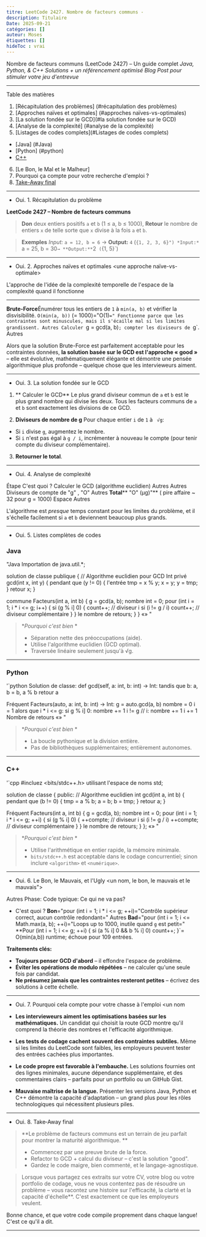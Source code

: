```yaml
---
titre: LeetCode 2427. Nombre de facteurs communs -
description: Titulaire
Date: 2025-09-21
catégories: []
auteur: Moses
étiquettes: []
hideToc : vrai
---
```

Nombre de facteurs communs (LeetCode 2427) – Un guide complet
*Java, Python, & C++ Solutions + un référencement optimisé Blog Post pour stimuler votre jeu d'entrevue*

---

Table des matières
1. [Récapitulation des problèmes] (#récapitulation des problèmes)
2. [Approches naïves et optimales] (#approches naïves-vs-optimales)
3. [La solution fondée sur le GCD](#la solution fondée sur le GCD)
4. [Analyse de la complexité] (#analyse de la complexité)
5. [Listages de codes complets](#Listages de codes complets)
- [Java] (#Java)
- [Python] (#python)
- [C++](#cpp)
6. [Le Bon, le Mal et le Malheur]
7. Pourquoi ça compte pour votre recherche d'emploi ?
8. [Take-Away final](#final-take-away)

---

- Oui. 1. Récapitulation du problème <un nom="problème-recap"></a>

**LeetCode 2427 – Nombre de facteurs communs**
> **Don** deux entiers positifs `a` et `b` (1 ≤ a, b ≤ 1000),
> **Retour** le nombre de entiers `x` de telle sorte que `x` divise à la fois `a` et `b`.

> **Exemples**
> *Input:* `a = 12, b = 6` → **Output:** `4` (`{1, 2, 3, 6}")
> *Input:* `a = 25, b = 30` → **Output:** `2` (`{1, 5}`)

---

- Oui. 2. Approches naïves et optimales <une approche naïve-vs-optimale></a>

L'approche de l'idée de la complexité temporelle de l'espace de la complexité quand il fonctionne
-- -- -- -- -- -- -- -- -- -- -- -- -- -- -- -- -- -- -- --
**Brute-Force**Énumérer tous les entiers de `1` à `min(a, b)` et vérifier la disvisibilité. `O(min(a, b))` (= 1000)="O(1)`=" Fonctionne parce que les contraintes sont minuscules, mais il s'écaille mal si les limites grandissent. Autres
Calculer `g = gcd(a, b)`; compter les diviseurs de `g`. Autres

Alors que la solution Brute-Force est parfaitement acceptable pour les contraintes données, **la solution basée sur le GCD est l'approche « good »** – elle est évolutive, mathématiquement élégante et démontre une pensée algorithmique plus profonde – quelque chose que les intervieweurs aiment.

---

- Oui. 3. La solution fondée sur le GCD <un nom>

1. ** Calculer le GCD**
Le plus grand diviseur commun de `a` et `b` est le plus grand nombre qui divise les deux. Tous les facteurs communs de `a` et `b` sont exactement les divisions de ce GCD.

2. **Diviseurs de nombre de g**
Pour chaque entier `i` de `1` à ` √g`:
- Si `i` divise `g`, augmentez le nombre.
- Si `i` n'est pas égal à `g / i`, incrémenter à nouveau le compte (pour tenir compte du diviseur complémentaire).

3. **Retourner le total**.

---

- Oui. 4. Analyse de complexité <un nom="analyse de complexité"></a>

Étape
C'est quoi ?
Calculer le GCD (algorithme euclidien) Autres
Autres Diviseurs de compte de "g" , "O" Autres
**Total**** "O" (μg)"** ( pire affaire ~ 32 pour g = 1000)
Espace Autres

L'algorithme est *presque* temps constant pour les limites du problème, et il s'échelle facilement si `a` et `b` deviennent beaucoup plus grands.

---

- Oui. 5. Listes complètes de codes <un nom="listes complètes de codes"></a>

### Java <a name="java"></a>
"Java
Importation de java.util.*;

solution de classe publique {
// Algorithme euclidien pour GCD
Int privé gcd(int x, int y) {
pendant que (y != 0) {
l'entrée tmp = x % y;
x = y;
y = tmp;
}
retour x;
}

commune Facteurs(int a, int b) {
g = gcd(a, b);
nombre int = 0;
pour (int i = 1; i * i <= g; i++) {
si (g % i] 0) {
count++; // diviseur i
si (i != g / i) count++; // diviseur complémentaire
}
}
le nombre de retours;
}
}
«» "

> **Pourquoi c'est bien* *
> * Séparation nette des préoccupations (aide).
> * Utilise l'algorithme euclidien (GCD optimal).
> * Traversée linéaire seulement jusqu'à √g.

---

### Python <un nom="python"></a>
'`python
Solution de classe:
def gcd(self, a: int, b: int) -> Int:
tandis que b:
a, b = b, a % b
retour a

Fréquent Facteurs(auto, a: int, b: int) -> Int:
g = auto.gcd(a, b)
nombre = 0
i = 1
alors que i * i <= g:
si g % i] 0:
nombre += 1
i != g // i:
nombre += 1
i += 1
Nombre de retours
«» "

> **Pourquoi c'est bien* *
> * La boucle pythonique et la division entière.
> * Pas de bibliothèques supplémentaires; entièrement autonomes.

---

### C++ <a name="cpp"></a>
'`cpp
#incluez <bits/stdc++.h>
utilisant l'espace de noms std;

solution de classe {
public:
// Algorithme euclidien
int gcd(int a, int b) {
pendant que (b != 0) {
tmp = a % b;
a = b;
b = tmp;
}
retour a;
}

Fréquent Facteurs(int a, int b) {
g = gcd(a, b);
nombre int = 0;
pour (int i = 1; i * i <= g; ++i) {
si (g % i] 0) {
++compte; // diviseur i
si (i != g / i) ++compte; // diviseur complémentaire
}
}
le nombre de retours;
}
};
«» "

> **Pourquoi c'est bien* *
> * Utilise l'arithmétique en entier rapide, la mémoire minimale.
> * `bits/stdc++.h` est acceptable dans le codage concurrentiel; sinon inclure `<algorithm>` et `<numérique>`.

---

- Oui. 6. Le Bon, le Mauvais, et l'Ugly <un nom, le bon, le mauvais et le mauvais"></a>

Autres Phase: Code typique: Ce qui ne va pas?
- C'est quoi ?
**Bon**="pour (int i = 1; i * i <= g; ++i)="Contrôle supérieur correct, aucun contrôle redondant=" Autres
**Bad**="pour (int i = 1; i <= Math.max(a, b); ++i)="Loops up to 1000, inutile quand `g` est petit="
**Pour (int i = 1; i <= g; ++i) { si (a % i] 0 && b % i] 0) count++; }`= O(min(a,b)) runtime; échoue pour 109 entrées.

**Traitements clés:**
- **Toujours penser GCD d'abord** – il effondre l'espace de problème.
- **Éviter les opérations de modulo répétées** – ne calculer qu'une seule fois par candidat.
- **Ne présumez jamais que les contraintes resteront petites** – écrivez des solutions à cette échelle.

---

- Oui. 7. Pourquoi cela compte pour votre chasse à l'emploi <un nom> <un nom</a>

- **Les intervieweurs aiment les optimisations basées sur les mathématiques.** Un candidat qui choisit la route GCD montre qu'il comprend la théorie des nombres et l'efficacité algorithmique.
- **Les tests de codage cachent souvent des contraintes subtiles.** Même si les limites du LeetCode sont faibles, les employeurs peuvent tester des entrées cachées plus importantes.
- **Le code propre est favorable à l'embauche.** Les solutions fournies ont des lignes minimales, aucune dépendance supplémentaire, et des commentaires clairs – parfaits pour un portfolio ou un GitHub Gist.
- **Mauvaise maîtrise de la langue.** Présenter les versions Java, Python et C++ démontre la capacité d'adaptation – un grand plus pour les rôles technologiques qui nécessitent plusieurs piles.

---

- Oui. 8. Take‐Away final <a name="final-take‐away"></a>

> **Le problème de facteurs communs est un terrain de jeu parfait pour montrer la maturité algorithmique. **
> * Commencez par une preuve brute de la force.
> * Refactor to GCD + calcul du diviseur – c'est la solution "good".
> * Gardez le code maigre, bien commenté, et le langage-agnostique.

> Lorsque vous partagez ces extraits sur votre CV, votre blog ou votre portfolio de codage, vous ne vous contentez pas de résoudre un problème – vous racontez une histoire sur l'efficacité, la clarté et la capacité d'échelle**. C'est exactement ce que les employeurs veulent.

Bonne chance, et que votre code compile proprement dans chaque langue! C'est ce qu'il a dit.

---